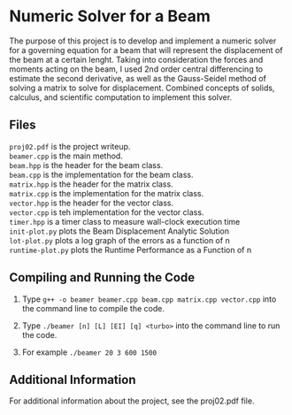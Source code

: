 Numeric Solver for a Beam
=========================
The purpose of this project is to develop and implement a numeric solver for a governing equation for a beam that will represent the displacement of the beam at a certain lenght. Taking into consideration the forces and moments acting on the beam, I used 2nd order central differencing to estimate the second derivative, as well as the Gauss-Seidel method of solving a matrix to solve for displacement. Combined concepts of solids, calculus, and scientific computation to implement this solver.

Files
-----
`proj02.pdf` is the project writeup.  
`beamer.cpp` is the main method.  
`beam.hpp` is the header for the beam class.  
`beam.cpp` is the implementation for the beam class.  
`matrix.hpp` is the header for the matrix class.  
`matrix.cpp` is the implementation for the matrix class.  
`vector.hpp` is the header for the vector class.  
`vector.cpp` is teh implementation for the vector class.  
`timer.hpp` is a timer class to measure wall-clock execution time  
`init-plot.py` plots the Beam Displacement Analytic Solution  
`lot-plot.py` plots a log graph of the errors as a function of n  
`runtime-plot.py` plots the Runtime Performance as a Function of n

Compiling and Running the Code
------------------------------
1. Type `g++ -o beamer beamer.cpp beam.cpp matrix.cpp vector.cpp` into the command line to compile the code.


2. Type `./beamer [n] [L] [EI] [q] <turbo>` into the command line to run the code.  

3. For example `./beamer 20 3 600 1500`

Additional Information
----------------------
For additional information about the project, see the proj02.pdf file.

